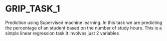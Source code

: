 # GRIP_TASK_1
Prediction using Supervised machine learning.
In this task we are predicting the percentage of an student based on the number of study hours.
This is a simple linear regression task it involves just 2 variables
